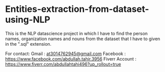 # Entities-extraction-from-dataset-using-NLP
This is the NLP datascience project in which I have to find the person names, organization names and nouns from the dataset that I have to given in the ".sql" extension. 

For contact:
Gmail : at3014762945@gmail.com
Facebook : https://www.facebook.com/abdullah.tahir.3956
Fiverr Account : https://www.fiverr.com/abdullahtahi496?up_rollout=true
